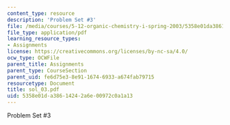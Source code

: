 ```yaml
---
content_type: resource
description: 'Problem Set #3'
file: /media/courses/5-12-organic-chemistry-i-spring-2003/5358e01da38614242a6e00972c0a1a13_sol_03.pdf
file_type: application/pdf
learning_resource_types:
- Assignments
license: https://creativecommons.org/licenses/by-nc-sa/4.0/
ocw_type: OCWFile
parent_title: Assignments
parent_type: CourseSection
parent_uid: fe6d75e3-8e91-1674-6933-a674fab79715
resourcetype: Document
title: sol_03.pdf
uid: 5358e01d-a386-1424-2a6e-00972c0a1a13
---
```

Problem Set #3